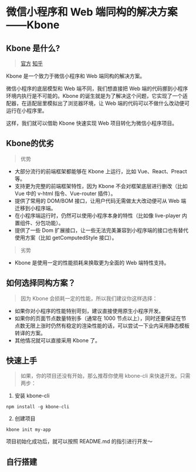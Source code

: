# 微信小程序和 Web 端同构的解决方案——Kbone

## Kbone 是什么?
> [官方](https://developers.weixin.qq.com/community/develop/article/doc/0008424ea884e83b47895f5c45b813)  [知乎](https://zhuanlan.zhihu.com/p/152056312)

Kbone 是一个致力于微信小程序和 Web 端同构的解决方案。

微信小程序的底层模型和 Web 端不同，我们想直接把 Web 端的代码挪到小程序环境内执行是不可能的。Kbone 的诞生就是为了解决这个问题，它实现了一个适配器，在适配层里模拟出了浏览器环境，让 Web 端的代码可以不做什么改动便可运行在小程序里。

这样，我们就可以借助 Kbone 快速实现 Web 项目转化为微信小程序项目。

## Kbone的优劣
> 优势
* 大部分流行的前端框架都能够在 Kbone 上运行，比如 Vue、React、Preact 等。
* 支持更为完整的前端框架特性，因为 Kbone 不会对框架底层进行删改（比如 Vue 中的 v-html 指令、Vue-router 插件）。
* 提供了常用的 DOM/BOM 接口，让用户代码无需做太大改动便可从 Web 端迁移到小程序端。
* 在小程序端运行时，仍然可以使用小程序本身的特性（比如像 live-player 内置组件、分包功能）。
* 提供了一些 Dom 扩展接口，让一些无法完美兼容到小程序端的接口也有替代使用方案（比如 getComputedStyle 接口）。

> 劣势
* Kbone 是使用一定的性能损耗来换取更为全面的 Web 端特性支持。

## 如何选择同构方案？
> 因为 Kbone 会损耗一定的性能，所以我们建议你这样选择：
* 如果你对小程序的性能特别苛刻，建议直接使用原生小程序开发。
* 如果你的页面节点数量特别多（通常在 1000 节点以上），同时还要保证在节点数无限上涨时仍然有稳定的渲染性能的话，可以尝试一下业内采用静态模板转译的方案。
* 其他情况就可以直接采用 Kbone 了。

## 快速上手
> 如果，你的项目还没有开始，那么推荐你使用 kbone-cli 来快速开发。只需两步：
1. 安装 kbone-cli
```
npm install -g kbone-cli
```
2. 创建项目
```
kbone init my-app
```
项目初始化成功后，就可以按照 README.md 的指引进行开发～

## 自行搭建
